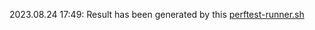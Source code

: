 2023.08.24 17:49: Result has been generated by this [perftest-runner.sh](https://github.com/maxim-ge/air-devops/blob/d0f99355bc0903717953368476c1b76ad044e287/perftest/docker/perftest-runner.sh)
